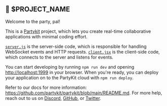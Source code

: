## 🎈 $PROJECT_NAME

Welcome to the party, pal!

This is a [Partykit](https://partykit.io) project, which lets you create real-time collaborative applications with minimal coding effort.

[`server.js`](./src/server.js) is the server-side code, which is responsible for handling WebSocket events and HTTP requests. [`client.jsx`](./src/client.jsx) is the client-side code, which connects to the server and listens for events.

You can start developing by running `npm run dev` and opening [http://localhost:1999](http://localhost:1999) in your browser. When you're ready, you can deploy your application on to the PartyKit cloud with `npm run deploy`.

Refer to our docs for more information: https://github.com/partykit/partykit/blob/main/README.md. For more help, reach out to us on [Discord](https://discord.gg/g5uqHQJc3z), [GitHub](https://github.com/partykit/partykit), or [Twitter](https://twitter.com/partykit_io).
